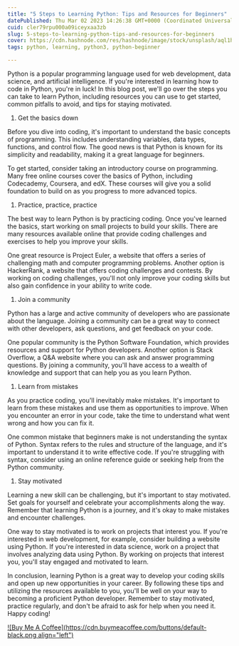 ```yaml
---
title: "5 Steps to Learning Python: Tips and Resources for Beginners"
datePublished: Thu Mar 02 2023 14:26:38 GMT+0000 (Coordinated Universal Time)
cuid: cler79rpu000a09iceyxaa3zb
slug: 5-steps-to-learning-python-tips-and-resources-for-beginners
cover: https://cdn.hashnode.com/res/hashnode/image/stock/unsplash/aql1hDiwnoY/upload/c37027bfa1d050067fd87e376cf5b2c8.jpeg
tags: python, learning, python3, python-beginner

---
```


Python is a popular programming language used for web development, data science, and artificial intelligence. If you're interested in learning how to code in Python, you're in luck! In this blog post, we'll go over the steps you can take to learn Python, including resources you can use to get started, common pitfalls to avoid, and tips for staying motivated.

1. Get the basics down
    

Before you dive into coding, it's important to understand the basic concepts of programming. This includes understanding variables, data types, functions, and control flow. The good news is that Python is known for its simplicity and readability, making it a great language for beginners.

To get started, consider taking an introductory course on programming. Many free online courses cover the basics of Python, including Codecademy, Coursera, and edX. These courses will give you a solid foundation to build on as you progress to more advanced topics.

1. Practice, practice, practice
    

The best way to learn Python is by practicing coding. Once you've learned the basics, start working on small projects to build your skills. There are many resources available online that provide coding challenges and exercises to help you improve your skills.

One great resource is Project Euler, a website that offers a series of challenging math and computer programming problems. Another option is HackerRank, a website that offers coding challenges and contests. By working on coding challenges, you'll not only improve your coding skills but also gain confidence in your ability to write code.

1. Join a community
    

Python has a large and active community of developers who are passionate about the language. Joining a community can be a great way to connect with other developers, ask questions, and get feedback on your code.

One popular community is the Python Software Foundation, which provides resources and support for Python developers. Another option is Stack Overflow, a Q&A website where you can ask and answer programming questions. By joining a community, you'll have access to a wealth of knowledge and support that can help you as you learn Python.

1. Learn from mistakes
    

As you practice coding, you'll inevitably make mistakes. It's important to learn from these mistakes and use them as opportunities to improve. When you encounter an error in your code, take the time to understand what went wrong and how you can fix it.

One common mistake that beginners make is not understanding the syntax of Python. Syntax refers to the rules and structure of the language, and it's important to understand it to write effective code. If you're struggling with syntax, consider using an online reference guide or seeking help from the Python community.

1. Stay motivated
    

Learning a new skill can be challenging, but it's important to stay motivated. Set goals for yourself and celebrate your accomplishments along the way. Remember that learning Python is a journey, and it's okay to make mistakes and encounter challenges.

One way to stay motivated is to work on projects that interest you. If you're interested in web development, for example, consider building a website using Python. If you're interested in data science, work on a project that involves analyzing data using Python. By working on projects that interest you, you'll stay engaged and motivated to learn.

In conclusion, learning Python is a great way to develop your coding skills and open up new opportunities in your career. By following these tips and utilizing the resources available to you, you'll be well on your way to becoming a proficient Python developer. Remember to stay motivated, practice regularly, and don't be afraid to ask for help when you need it. Happy coding!

[![Buy Me A Coffee](https://cdn.buymeacoffee.com/buttons/default-black.png align="left")](https://www.buymeacoffee.com/yelk11)